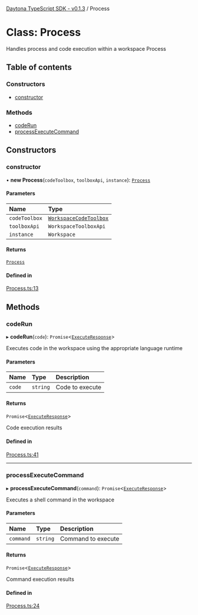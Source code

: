 [Daytona TypeScript SDK - v0.1.3](../README.md) / Process

# Class: Process

Handles process and code execution within a workspace
 Process

## Table of contents

### Constructors

- [constructor](Process.md#constructor)

### Methods

- [codeRun](Process.md#coderun)
- [processExecuteCommand](Process.md#processexecutecommand)

## Constructors

### constructor

• **new Process**(`codeToolbox`, `toolboxApi`, `instance`): [`Process`](Process.md)

#### Parameters

| Name | Type |
| :------ | :------ |
| `codeToolbox` | [`WorkspaceCodeToolbox`](../interfaces/WorkspaceCodeToolbox.md) |
| `toolboxApi` | `WorkspaceToolboxApi` |
| `instance` | `Workspace` |

#### Returns

[`Process`](Process.md)

#### Defined in

[Process.ts:13](https://github.com/daytonaio/sdk/blob/626c9044a00981097946c265eb07e895370c02bc/packages/typescript/src/Process.ts#L13)

## Methods

### codeRun

▸ **codeRun**(`code`): `Promise`\<[`ExecuteResponse`](../interfaces/ExecuteResponse.md)\>

Executes code in the workspace using the appropriate language runtime

#### Parameters

| Name | Type | Description |
| :------ | :------ | :------ |
| `code` | `string` | Code to execute |

#### Returns

`Promise`\<[`ExecuteResponse`](../interfaces/ExecuteResponse.md)\>

Code execution results

#### Defined in

[Process.ts:41](https://github.com/daytonaio/sdk/blob/626c9044a00981097946c265eb07e895370c02bc/packages/typescript/src/Process.ts#L41)

___

### processExecuteCommand

▸ **processExecuteCommand**(`command`): `Promise`\<[`ExecuteResponse`](../interfaces/ExecuteResponse.md)\>

Executes a shell command in the workspace

#### Parameters

| Name | Type | Description |
| :------ | :------ | :------ |
| `command` | `string` | Command to execute |

#### Returns

`Promise`\<[`ExecuteResponse`](../interfaces/ExecuteResponse.md)\>

Command execution results

#### Defined in

[Process.ts:24](https://github.com/daytonaio/sdk/blob/626c9044a00981097946c265eb07e895370c02bc/packages/typescript/src/Process.ts#L24)

